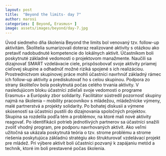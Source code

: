 ```yaml
---
layout: post
title:  "Beyond the limits- day 7"
author: marosi
categories: [ Beyond, Erasmus+ ]
image: assets/images/beyond/day-7.jpg
---
```


Úvod siedmeho dňa školenia Beyond the limits bol venovaný tzv. follow-up aktivitám. Školitelia sumarizovali doteraz realizované aktivity s otázkou ako pretaviť nadobudnuté kompetencie do lokálnych aktivít. Účastníkom boli poskytnuté základné vedomosti o projektovom manažmente. Naučili sa dizajnovať SMART vzdelávacie ciele, prispôsobovať svoje aktivity priamej cieľovej skupine a odhadnúť možné riziká spojené s ich realizáciou. Prostredníctvom skupinovej práce mohli účastníci navrhnúť základný rámec ich follow-up aktivity a prediskutovať ho s celou skupinou. Podpora zo strany školiteľov bola poskytnutá počas celého trvania aktivity. V nasledujúcom bloku účastníci zdieľali svoje vedomosti o programe Erasmus+ a Európsky zbor solidarity. Facilitátor sústredil pozornosť skupiny najmä na školenia – mobility pracovníkov s mládežou, mládežnícke výmeny, malé partnerstvá a projekty solidarity. Po bohatej diskusii a výmene skúseností sa účastníci pustili do dizajnovania spoločných projektov. Skupina sa rozdelila podľa tém a problémov, na ktoré mali nové aktivity reagovať. Po identifikácii potrieb jednotlivých partnerov sa účastníci snažili zvoliť vhodný program, pre podporu navrhovaných aktivít. Ako veľmi užitočná sa ukázala poskytnutá teória o tzv. strome problému a strome riešenia poskytujúca základnú stratégiu ako štrukturovať vzdelávací projekt pre mládež. Pri výbere aktivít boli účastníci pozvaný k zapájaniu metód a techník, ktoré im boli prestavené počas školenia.



